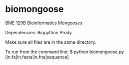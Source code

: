 # biomongoose
BME 129B Bioinformatics Mongooses

Dependencies:
  Biopython
  Prody

Make sure all files are in the same directory.

To run from the command line:
  $ python biomongoose.py [in.fa|in.fasta|in.fna|sequence]
